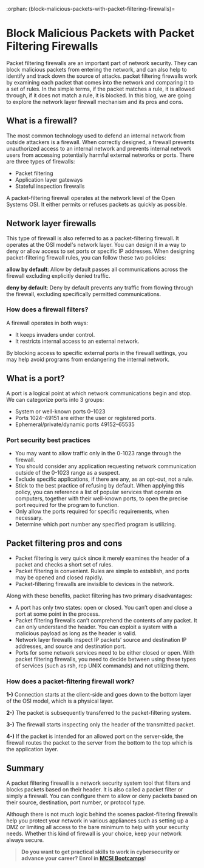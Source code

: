 :orphan:
(block-malicious-packets-with-packet-filtering-firewalls)=

# Block Malicious Packets with Packet Filtering Firewalls

Packet filtering firewalls are an important part of network security. They can block malicious packets from entering the network, and can also help to identify and track down the source of attacks. packet filtering firewalls work by examining each packet that comes into the network and comparing it to a set of rules. In the simple terms, if the packet matches a rule, it is allowed through, if it does not match a rule, it is blocked. In this blog, we are going to explore the network layer firewall mechanism and its pros and cons.

## What is a firewall?

The most common technology used to defend an internal network from outside attackers is a firewall. When correctly designed, a firewall prevents unauthorized access to an internal network and prevents internal network users from accessing potentially harmful external networks or ports. There are three types of firewalls:

- Packet filtering
- Application layer gateways
- Stateful inspection firewalls

A packet-filtering firewall operates at the network level of the Open Systems OSI. It either permits or refuses packets as quickly as possible.

## Network layer firewalls

This type of firewall is also referred to as a packet-filtering firewall. It operates at the OSI model's network layer. You can design it in a way to deny or allow access to set ports or specific IP addresses. When designing packet-filtering firewall rules, you can follow these two policies:

**allow by default**: Allow by default passes all communications across the firewall excluding explicitly denied traffic.

**deny by default**: Deny by default prevents any traffic from flowing through the firewall, excluding specifically permitted communications.

### How does a firewall filters?

A firewall operates in both ways:

- It keeps invaders under control.
- It restricts internal access to an external network.

By blocking access to specific external ports in the firewall settings, you may help avoid programs from endangering the internal network.

## What is a port?

A port is a logical point at which network communications begin and stop. We can categorize ports into 3 groups:

- System or well-known ports 0–1023
- Ports 1024–49151 are either the user or registered ports.
- Ephemeral/private/dynamic ports 49152–65535

### Port security best practices

- You may want to allow traffic only in the 0-1023 range through the firewall.
- You should consider any application requesting network communication outside of the 0-1023 range as a suspect.
- Exclude specific applications, if there are any, as an opt-out, not a rule.
- Stick to the best practice of refusing by default. When applying this policy, you can reference a list of popular services that operate on computers, together with their well-known ports, to open the precise port required for the program to function.
- Only allow the ports required for specific requirements, when necessary.
- Determine which port number any specified program is utilizing.

## Packet filtering pros and cons

- Packet filtering is very quick since it merely examines the header of a packet and checks a short set of rules.
- Packet filtering is convenient. Rules are simple to establish, and ports may be opened and closed rapidly.
- Packet-filtering firewalls are invisible to devices in the network.

Along with these benefits, packet filtering has two primary disadvantages:

- A port has only two states: open or closed. You can’t open and close a port at some point in the process.
- Packet filtering firewalls can’t comprehend the contents of any packet. It can only understand the header. You can exploit a system with a malicious payload as long as the header is valid.
- Network layer firewalls inspect IP packets’ source and destination IP addresses, and source and destination port.
- Ports for some network services need to be either closed or open. With packet filtering firewalls, you need to decide between using these types of services (such as rsh, rcp UNIX commands) and not utilizing them.

### How does a packet-filtering firewall work?

**1-)** Connection starts at the client-side and goes down to the bottom layer of the OSI model, which is a physical layer.

**2-)** The packet is subsequently transferred to the packet-filtering system.

**3-)** The firewall starts inspecting only the header of the transmitted packet.

**4-)** If the packet is intended for an allowed port on the server-side, the firewall routes the packet to the server from the bottom to the top which is the application layer.

## Summary

A packet filtering firewall is a network security system tool that filters and blocks packets based on their header. It is also called a packet filter or simply a firewall. You can configure them to allow or deny packets based on their source, destination, port number, or protocol type.

Although there is not much logic behind the scenes packet-filtering firewalls help you protect your network in various appliances such as setting up a DMZ or limiting all access to the bare minimum to help with your security needs. Whether this kind of firewall is your choice, keep your network always secure.

> **Do you want to get practical skills to work in cybersecurity or advance your career? Enrol in [MCSI Bootcamps](https://www.mosse-institute.com/bootcamps.html)!**
